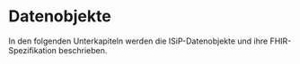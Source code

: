 # Datenobjekte

In den folgenden Unterkapiteln werden die ISiP-Datenobjekte und ihre FHIR-Spezifikation beschrieben.

[comment]: <> ({{render:ImplementationGuide_Stufe1-1.0.0/Infomodel.png}})

[comment]: <> (*Vereinfachtes Informationsmodell*)